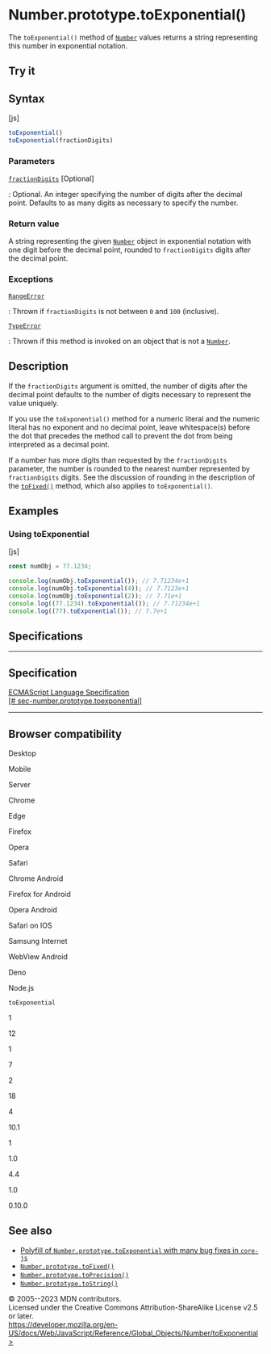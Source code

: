 Number.prototype.toExponential()
================================

 
The `toExponential()` method of [`Number`](../number) values returns a
string representing this number in exponential notation.


 
Try it 
------

 



 
Syntax
------

 
 
 
[js]


```js
toExponential()
toExponential(fractionDigits)
```




 
### Parameters

 

[`fractionDigits`](#fractiondigits) [Optional]

:   Optional. An integer specifying the number of digits after the
    decimal point. Defaults to as many digits as necessary to specify
    the number.



 
### Return value 

 
A string representing the given [`Number`](../number) object in
exponential notation with one digit before the decimal point, rounded to
`fractionDigits` digits after the decimal point.



 
### Exceptions

 

[`RangeError`](../rangeerror)

:   Thrown if `fractionDigits` is not between `0` and `100` (inclusive).

[`TypeError`](../typeerror)

:   Thrown if this method is invoked on an object that is not a
    [`Number`](../number).



 
Description
-----------

 
If the `fractionDigits` argument is omitted, the number of digits after
the decimal point defaults to the number of digits necessary to
represent the value uniquely.

If you use the `toExponential()` method for a numeric literal and the
numeric literal has no exponent and no decimal point, leave
whitespace(s) before the dot that precedes the method call to prevent
the dot from being interpreted as a decimal point.

If a number has more digits than requested by the `fractionDigits`
parameter, the number is rounded to the nearest number represented by
`fractionDigits` digits. See the discussion of rounding in the
description of the [`toFixed()`](tofixed) method, which also applies to
`toExponential()`.



 
Examples
--------


 
### Using toExponential 

 
 
 
[js]


```js
const numObj = 77.1234;

console.log(numObj.toExponential()); // 7.71234e+1
console.log(numObj.toExponential(4)); // 7.7123e+1
console.log(numObj.toExponential(2)); // 7.71e+1
console.log((77.1234).toExponential()); // 7.71234e+1
console.log((77).toExponential()); // 7.7e+1
```




Specifications
--------------

 
  -------------------------------------------------------------------------------------------------------------------------------------------
  Specification
  -------------------------------------------------------------------------------------------------------------------------------------------
  [ECMAScript Language Specification\
  [\#
  sec-number.prototype.toexponential]](https://tc39.es/ecma262/multipage/numbers-and-dates.html#sec-number.prototype.toexponential)

  -------------------------------------------------------------------------------------------------------------------------------------------


Browser compatibility 
---------------------

 


Desktop

Mobile

Server

Chrome

Edge

Firefox

Opera

Safari

Chrome Android

Firefox for Android

Opera Android

Safari on IOS

Samsung Internet

WebView Android

Deno

Node.js

`toExponential`

1

12

1

7

2

18

4

10.1

1

1.0

4.4

1.0

0.10.0

 
See also 
--------

 
-   [Polyfill of `Number.prototype.toExponential` with many bug fixes in
    `core-js`](https://github.com/zloirock/core-js#ecmascript-number)
-   [`Number.prototype.toFixed()`](tofixed)
-   [`Number.prototype.toPrecision()`](toprecision)
-   [`Number.prototype.toString()`](tostring)



 
© 2005--2023 MDN contributors.\
Licensed under the Creative Commons Attribution-ShareAlike License v2.5
or later.\
https://developer.mozilla.org/en-US/docs/Web/JavaScript/Reference/Global_Objects/Number/toExponential>

